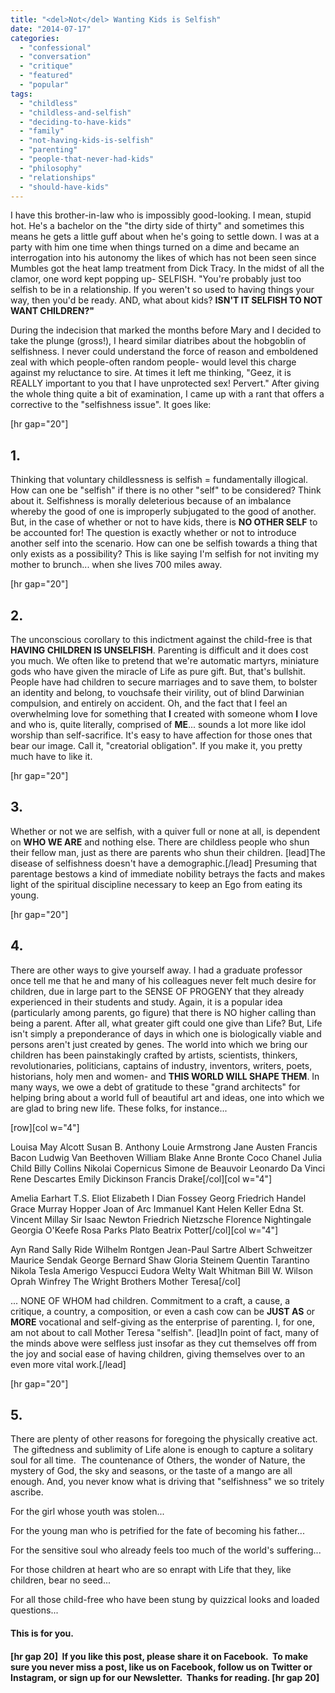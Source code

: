 ```yaml
---
title: "<del>Not</del> Wanting Kids is Selfish"
date: "2014-07-17"
categories: 
  - "confessional"
  - "conversation"
  - "critique"
  - "featured"
  - "popular"
tags: 
  - "childless"
  - "childless-and-selfish"
  - "deciding-to-have-kids"
  - "family"
  - "not-having-kids-is-selfish"
  - "parenting"
  - "people-that-never-had-kids"
  - "philosophy"
  - "relationships"
  - "should-have-kids"
---
```


I have this brother-in-law who is impossibly good-looking. I mean, stupid hot. He's a bachelor on the "the dirty side of thirty" and sometimes this means he gets a little guff about when he's going to settle down. I was at a party with him one time when things turned on a dime and became an interrogation into his autonomy the likes of which has not been seen since Mumbles got the heat lamp treatment from Dick Tracy. In the midst of all the clamor, one word kept popping up- SELFISH. "You're probably just too selfish to be in a relationship. If you weren't so used to having things your way, then you'd be ready. AND, what about kids? **ISN'T IT SELFISH TO NOT WANT CHILDREN?"**

During the indecision that marked the months before Mary and I decided to take the plunge (gross!), I heard similar diatribes about the hobgoblin of selfishness. I never could understand the force of reason and emboldened zeal with which people-often random people- would level this charge against my reluctance to sire. At times it left me thinking, "Geez, it is REALLY important to you that I have unprotected sex! Pervert." After giving the whole thing quite a bit of examination, I came up with a rant that offers a corrective to the "selfishness issue". It goes like:

\[hr gap="20"\]

## 1.

Thinking that voluntary childlessness is selfish = fundamentally illogical. How can one be "selfish" if there is no other "self" to be considered? Think about it. Selfishness is morally deleterious because of an imbalance whereby the good of one is improperly subjugated to the good of another. But, in the case of whether or not to have kids, there is **NO OTHER SELF** to be accounted for! The question is exactly whether or not to introduce another self into the scenario. How can one be selfish towards a thing that only exists as a possibility? This is like saying I'm selfish for not inviting my mother to brunch... when she lives 700 miles away.

\[hr gap="20"\]

## 2.

The unconscious corollary to this indictment against the child-free is that **HAVING CHILDREN IS UNSELFISH**. Parenting is difficult and it does cost you much. We often like to pretend that we're automatic martyrs, miniature gods who have given the miracle of Life as pure gift. But, that's bullshit. People have had children to secure marriages and to save them, to bolster an identity and belong, to vouchsafe their virility, out of blind Darwinian compulsion, and entirely on accident. Oh, and the fact that I feel an overwhelming love for something that **I** created with someone whom **I** love and who is, quite literally, comprised of **ME**... sounds a lot more like idol worship than self-sacrifice. It's easy to have affection for those ones that bear our image. Call it, "creatorial obligation". If you make it, you pretty much have to like it.

\[hr gap="20"\]

## 3.

Whether or not we are selfish, with a quiver full or none at all, is dependent on **WHO WE ARE** and nothing else. There are childless people who shun their fellow man, just as there are parents who shun their children. \[lead\]The disease of selfishness doesn't have a demographic.\[/lead\] Presuming that parentage bestows a kind of immediate nobility betrays the facts and makes light of the spiritual discipline necessary to keep an Ego from eating its young.

\[hr gap="20"\]

## 4.

There are other ways to give yourself away. I had a graduate professor once tell me that he and many of his colleagues never felt much desire for children, due in large part to the SENSE OF PROGENY that they already experienced in their students and study. Again, it is a popular idea (particularly among parents, go figure) that there is NO higher calling than being a parent. After all, what greater gift could one give than Life? But, Life isn't simply a preponderance of days in which one is biologically viable and persons aren't just created by genes. The world into which we bring our children has been painstakingly crafted by artists, scientists, thinkers, revolutionaries, politicians, captains of industry, inventors, writers, poets, historians, holy men and women- and **THIS WORLD WILL SHAPE THEM**. In many ways, we owe a debt of gratitude to these "grand architects" for helping bring about a world full of beautiful art and ideas, one into which we are glad to bring new life. These folks, for instance...

\[row\]\[col w="4"\]

Louisa May Alcott Susan B. Anthony Louie Armstrong Jane Austen Francis Bacon Ludwig Van Beethoven William Blake Anne Bronte Coco Chanel Julia Child Billy Collins Nikolai Copernicus Simone de Beauvoir Leonardo Da Vinci Rene Descartes Emily Dickinson Francis Drake\[/col\]\[col w="4"\]

Amelia Earhart T.S. Eliot Elizabeth I Dian Fossey Georg Friedrich Handel Grace Murray Hopper Joan of Arc Immanuel Kant Helen Keller Edna St. Vincent Millay Sir Isaac Newton Friedrich Nietzsche Florence Nightingale Georgia O'Keefe Rosa Parks Plato Beatrix Potter\[/col\]\[col w="4"\]

Ayn Rand Sally Ride Wilhelm Rontgen Jean-Paul Sartre Albert Schweitzer Maurice Sendak George Bernard Shaw Gloria Steinem Quentin Tarantino Nikola Tesla Amerigo Vespucci Eudora Welty Walt Whitman Bill W. Wilson Oprah Winfrey The Wright Brothers Mother Teresa\[/col\]

... NONE OF WHOM had children. Commitment to a craft, a cause, a critique, a country, a composition, or even a cash cow can be **JUST AS** or **MORE** vocational and self-giving as the enterprise of parenting. I, for one, am not about to call Mother Teresa "selfish". \[lead\]In point of fact, many of the minds above were selfless just insofar as they cut themselves off from the joy and social ease of having children, giving themselves over to an even more vital work.\[/lead\]

\[hr gap="20"\]

## 5.

There are plenty of other reasons for foregoing the physically creative act.  The giftedness and sublimity of Life alone is enough to capture a solitary soul for all time.  The countenance of Others, the wonder of Nature, the mystery of God, the sky and seasons, or the taste of a mango are all enough. And, you never know what is driving that "selfishness" we so tritely ascribe.

For the girl whose youth was stolen...

For the young man who is petrified for the fate of becoming his father...

For the sensitive soul who already feels too much of the world's suffering...

For those children at heart who are so enrapt with Life that they, like children, bear no seed...

For all those child-free who have been stung by quizzical looks and loaded questions...

#### This is for you.

#### \[hr gap 20\]  If you like this post, please share it on Facebook.  To make sure you never miss a post, like us on Facebook, follow us on Twitter or Instagram, or sign up for our Newsletter.  Thanks for reading. \[hr gap 20\]
